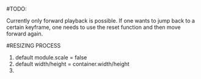 #TODO:

Currently only forward playback is possible. If one wants to jump back to a certain keyframe, one needs to use the reset function and then move forward again.

#RESIZING PROCESS

1. default module.scale = false
2. default width/height = container.width/height
3. 
